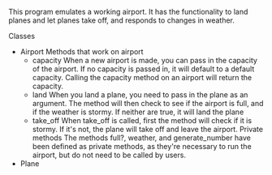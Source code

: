 This program emulates a working airport. It has the functionality to land planes and let planes take off, and responds to changes in weather.

Classes
  - Airport
    Methods that work on airport
      - capacity
        When a new airport is made, you can pass in the capacity of the airport.
        If no capacity is passed in, it will default to a default capacity. Calling the capacity method on an airport will return the capacity.
      - land
        When you land a plane, you need to pass in the plane as an argument.
        The method will then check to see if the airport is full, and if the weather is stormy.
        If neither are true, it will land the plane
      - take_off
        When take_off is called, first the method will check if it is stormy.
        If it's not, the plane will take off and leave the airport.
    Private methods
      The methods full?, weather, and generate_number have been defined as private methods, as they're necessary to run the airport, but do not need to be called by users.
  - Plane
    
      